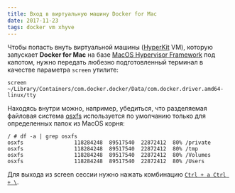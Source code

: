 ```yaml
---
title: Вход в виртуальную машину Docker for Mac
date: 2017-11-23
tags: docker vm xhyve
---
```


Чтобы попасть внуть виртуальной машины ([HyperKit](https://github.com/moby/hyperkit) VM), которую запускает **Docker for Mac** на базе [MacOS Hypervisor Framework](https://developer.apple.com/documentation/hypervisor) под капотом, нужно передать любезно подготовленный терминал в качестве параметра `screen` утилите:

```
screen ~/Library/Containers/com.docker.docker/Data/com.docker.driver.amd64-linux/tty
```

Находясь внутри можно, например, убедиться, что разделяемая файловая система [osxfs](https://docs.docker.com/docker-for-mac/osxfs/) используется по умолчанию только для определенных папок из MacOS корня:

```
/ # df -a | grep osxfs
osxfs                118284248  89517540  22872412  80% /private
osxfs                118284248  89517540  22872412  80% /tmp
osxfs                118284248  89517540  22872412  80% /Volumes
osxfs                118284248  89517540  22872412  80% /Users
``` 

Для выхода из screen сессии нужно нажать комбинацию [`Ctrl + a Ctrl + \`](https://www.gnu.org/software/screen/manual/html_node/Quit.html#Quit).
